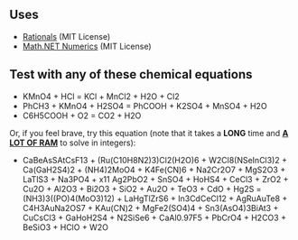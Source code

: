 ## Uses
- [Rationals](https://github.com/tompazourek/Rationals/tree/master) (MIT License)
- [Math.NET Numerics](https://numerics.mathdotnet.com/) (MIT License)

## Test with any of these chemical equations
- KMnO4 + HCl = KCl + MnCl2 + H2O + Cl2
- PhCH3 + KMnO4 + H2SO4 = PhCOOH + K2SO4 + MnSO4 + H2O
- C6H5COOH + O2 = CO2 + H2O

Or, if you feel brave, try this equation (note that it takes a <b>LONG</b> time and <u><b>A LOT OF RAM</b></u> to solve in integers):
- CaBeAsSAtCsF13 + (Ru(C10H8N2)3)Cl2(H2O)6 + W2Cl8(NSeInCl3)2 + Ca(GaH2S4)2 + (NH4)2MoO4 + K4Fe(CN)6 + Na2Cr2O7 + MgS2O3 + LaTlS3 + Na3PO4 + x11 Ag2PbO2 + SnSO4 + HoHS4 + CeCl3 + ZrO2 + Cu2O + Al2O3 + Bi2O3 + SiO2 + Au2O + TeO3 + CdO + Hg2S =
(NH3)3((PO)4(MoO3)12) + LaHgTlZrS6 + In3CdCeCl12 + AgRuAuTe8 + C4H3AuNa2OS7 + KAu(CN)2 + MgFe2(SO4)4 + Sn3(AsO4)3BiAt3 + CuCsCl3 + GaHoH2S4 + N2SiSe6 + CaAl0.97F5 + PbCrO4 + H2CO3 + BeSiO3 + HClO + W2O